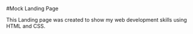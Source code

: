 #Mock Landing Page

This Landing page was created to show my web development skills using HTML and CSS. 